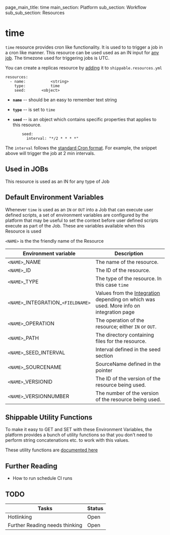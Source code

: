 page_main_title: time
main_section: Platform
sub_section: Workflow
sub_sub_section: Resources


# time
`time` resource provides cron like functionality. It is used to to trigger a job in a cron like manner. This resource can be used used as an IN input for [any job](jobs-overview/). The timezone used for triggering jobs is UTC.

You can create a replicas resource by [adding](resources-working-wth#adding) it to `shippable.resources.yml`

```
resources:
  - name: 			<string>
    type: 			time
    seed:		<object>
```

* **`name`** -- should be an easy to remember text string

* **`type`** -- is set to `time`

* **`seed`** -- is an object which contains specific properties that applies to this resource.

	```
		seed:
		  interval: "*/2 * * * *"
	```
The `interval` follows the [standard Cron format](https://en.wikipedia.org/wiki/Cron). For example, the snippet above will trigger the job at 2 min intervals.

## Used in JOBs
This resource is used as an IN for any type of Job

## Default Environment Variables
Whenever `time` is used as an `IN` or `OUT` into a Job that can execute user defined scripts, a set of environment variables are configured by the platform that may be useful to set the context before user defined scripts execute as part of the Job. These are variables available when this Resource is used

`<NAME>` is the the friendly name of the Resource

| Environment variable						| Description                         |
| ------------- 								|------------------------------------ |
| `<NAME>`\_NAME 							| The name of the resource. |
| `<NAME>`\_ID 								| The ID of the resource. |
| `<NAME>`\_TYPE 							| The type of the resource. In this case `time`|
| `<NAME>`\_INTEGRATION\_`<FIELDNAME>`	| Values from the [Integration]() depending on which was used. More info on integration page |
| `<NAME>`\_OPERATION 						| The operation of the resource; either `IN` or `OUT`. |
| `<NAME>`\_PATH 							| The directory containing files for the resource. |
| `<NAME>`\_SEED\_INTERVAL 				| Interval defined in the seed section |
| `<NAME>`\_SOURCENAME    					| SourceName defined in the pointer |
| `<NAME>`\_VERSIONID    					| The ID of the version of the resource being used. |
| `<NAME>`\_VERSIONNUMBER 					| The number of the version of the resource being used. |

## Shippable Utility Functions
To make it easy to GET and SET with these Environment Variables, the platform provides a bunch of utility functions so that you don't need to perform string concatenations etc. to work with this values. 

These utility functions are [documented here]()

## Further Reading
* How to run schedule CI runs

## TODO
| Tasks   |      Status    |
|----------|-------------|
| Hotlinking |  Open |
| Further Reading needs thinking|  Open |